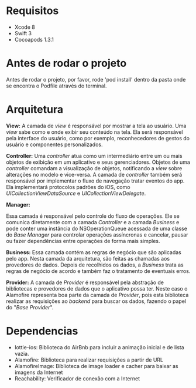 # Requisitos
- Xcode 8
- Swift 3
- Cocoapods 1.3.1

# Antes de rodar o projeto
Antes de rodar o projeto, por favor, rode 'pod install' dentro da pasta onde se encontra o Podfile através do terminal.

# Arquitetura
**View:** 
A camada de *view* é responsável por mostrar a tela ao usuário. Uma *view* sabe como e onde exibir seu conteúdo na tela. Ela será responsável pela interface do usuário, como por exemplo, reconhecedores de gestos do usuário e componentes personalizados.

**Controller:**
Uma *controller* atua como um intermediário entre um ou mais objetos de exibição em um aplicativo e seus gerenciadores. Objetos de uma *controller* comandam a visualização de objetos, notificando a *view* sobre alterações no modelo e vice-versa. A camada de *controller* também será responsável por implementar o fluxo de navegação tratar eventos do app. Ela implementará protocolos padrões do iOS, como *UICollectionViewDataSource* e *UICollectionViewDelegate*.

**Manager:** 

Essa camada é responsável pelo controle do fluxo de operações. Ele se comunica diretamente com a camada *Controller* e a camada *Business* e pode conter uma instância do NSOperationQueue acessada de uma classe do *Base Manager* para controlar operações assíncronas e cancelar, pausar ou fazer dependências entre operações de forma mais simples.

**Business:** 
Essa camada contém as regras de negócio que são aplicadas pelo app. Nesta camada da arquitetura, são feitas as chamadas aos provedores de dados. Depois de recolhidos os dados, a *Business* trata as regras de negócio de acordo e também faz o tratamento de eventuais erros.

**Provider:**
A camada de *Provider* é responsável pela abstração de bibliotecas e provedores de dados que o aplicativo possa ter. Neste caso o Alamofire representa boa parte da camada de *Provider*, pois esta biblioteca realizar as requisições ao *backend* para buscar os dados, fazendo o papel do "*Base Provider*".  

# Dependencias
- lottie-ios: Biblioteca do AirBnb para incluir a animação inicial e de lista vazia.
- Alamofire: Biblioteca para realizar requisições a partir de URL
- AlamofireImage: Biblioteca de image loader e cacher para baixar as imagens da Internet
- Reachability: Verificador de conexão com a Internet
